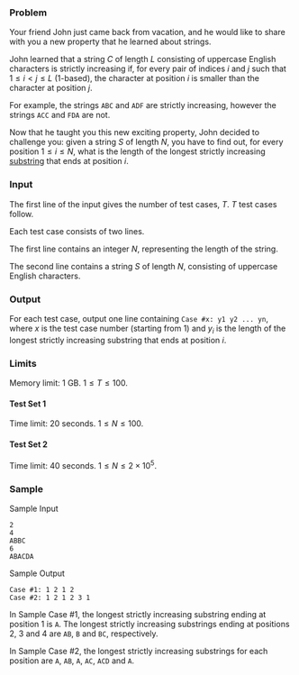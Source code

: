 ### Problem

Your friend John just came back from vacation, and he would like to share with you a new property that he learned about strings.

John learned that a string $C$ of length $L$ consisting of uppercase English characters is strictly increasing if, for every pair of indices $i$ and $j$ such that $1\leq i<j\leq L$ ($1$-based), the character at position $i$ is smaller than the character at position $j$.

For example, the strings `ABC` and `ADF` are strictly increasing, however the strings `ACC` and `FDA` are not.

Now that he taught you this new exciting property, John decided to challenge you: given a string $S$ of length $N$, you have to find out, for every position $1\leq i\leq N$, what is the length of the longest strictly increasing [substring](https://en.wikipedia.org/wiki/Substring) that ends at position $i$.

### Input

The first line of the input gives the number of test cases, $T$. $T$ test cases follow.

Each test case consists of two lines.

The first line contains an integer $N$, representing the length of the string.

The second line contains a string $S$ of length $N$, consisting of uppercase English characters.

### Output

For each test case, output one line containing `Case #x: y1 y2 ... yn`, where $x$ is the test case number (starting from 1) and $y_i$ is the length of the longest strictly increasing substring that ends at position $i$.

### Limits

Memory limit: 1 GB.
$1≤T≤100$.

#### Test Set 1

Time limit: 20 seconds.
$1\leq N \leq100$.

#### Test Set 2

Time limit: 40 seconds.
$1\leq N \leq2×10^5$.

### Sample

Sample Input

```
2
4
ABBC
6
ABACDA
```

Sample Output

```
Case #1: 1 2 1 2
Case #2: 1 2 1 2 3 1
```

In Sample Case #1, the longest strictly increasing substring ending at position $1$ is `A`. The longest strictly increasing substrings ending at positions $2$, $3$ and $4$ are `AB`, `B` and `BC`, respectively.

In Sample Case #2, the longest strictly increasing substrings for each position are `A`, `AB`, `A`, `AC`, `ACD` and `A`.